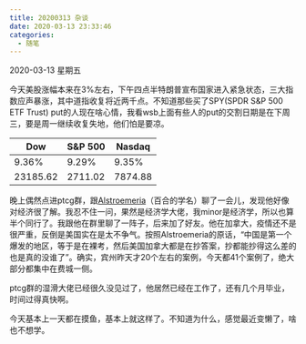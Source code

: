 ```yaml
---
title: 20200313 杂谈
date: 2020-03-13 23:33:46
categories:
  - 随笔
---
```

2020-03-13 星期五

今天美股涨幅本来在3%左右，下午四点半特朗普宣布国家进入紧急状态，三大指数应声暴涨，其中道指收复将近两千点。不知道那些买了SPY(SPDR S&P 500 ETF Trust) put的人现在啥心情，我看wsb上面有些人的put的交割日期是在下周三，要是周一继续收复失地，他们怕是要凉。

| Dow      | S&P 500 | Nasdaq  |
|----------|---------|---------|
| 9.36%    | 9.29%   | 9.35%   |
| 23185.62 | 2711.02 | 7874.88 |

晚上偶然点进ptcg群，跟[Alstroemeria](https://en.wikipedia.org/wiki/Alstroemeria)（百合的学名）聊了一会儿，发现他好像对经济很了解。我忍不住一问，果然是经济学大佬，我minor是经济学，所以也算半个同行了。我跟他在群里聊了一阵子，后来加了好友。他在加拿大，疫情还不是很严重，反倒是美国实在是太不争气。按照Alstroemeria的原话，“中国是第一个爆发的地区，等于是在裸考，然后美国加拿大都是在抄答案，抄都能抄得这么差的也是真的没谁了”。确实，宾州昨天才20个左右的案例，今天都41个案例了，绝大部分都集中在费城一侧。

ptcg群的湿滑大佬已经很久没见过了，他居然已经在工作了，还有几个月毕业，时间过得真快啊。

今天基本上一天都在摸鱼，基本上就这样了。不知道为什么，感觉最近变懒了，啥也不想学。